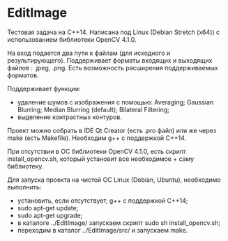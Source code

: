 # EditImage
Тестовая задача на С++14. Написана под Linux (Debian Stretch (x64)) c использованием библиотеки OpenCV 4.1.0.

На вход подается два пути к файлам (для исходного и  результирующего).
Поддерживает форматы входящих и выходящих файлов : .jpeg, .png.  Есть возможность расширения поддерживаемых форматов.

Поддерживает функции:
 - удаление шумов с изображения с помощью: Averaging; Gaussian Blurring; Median Blurring (default); Bilateral Filtering;
 - выделение контрастных контуров.

Проект можно собрать в IDE Qt Creator (есть .pro файл) или же через make (есть Makefile). Необходим g++ c поддержкой С++14. 

При отсутствии в ОС библиотеки OpenCV 4.1.0, есть скрипт install_opencv.sh, который установит все необходимое + саму библиотеку.

Для запуска проекта на чистой ОС Linux (Debian, Ubuntu), необходимо выполнить:
   - установить, если отсутствует, g++ c поддержкой С++14;
   - sudo apt-get update;
   - sudo apt-get upgrade;
   - в каталоге ../EditImage/ запускаем скрипт sudo sh install_opencv.sh;
   - переходим в каталог ../EditImage/src/ и запускаем make.

